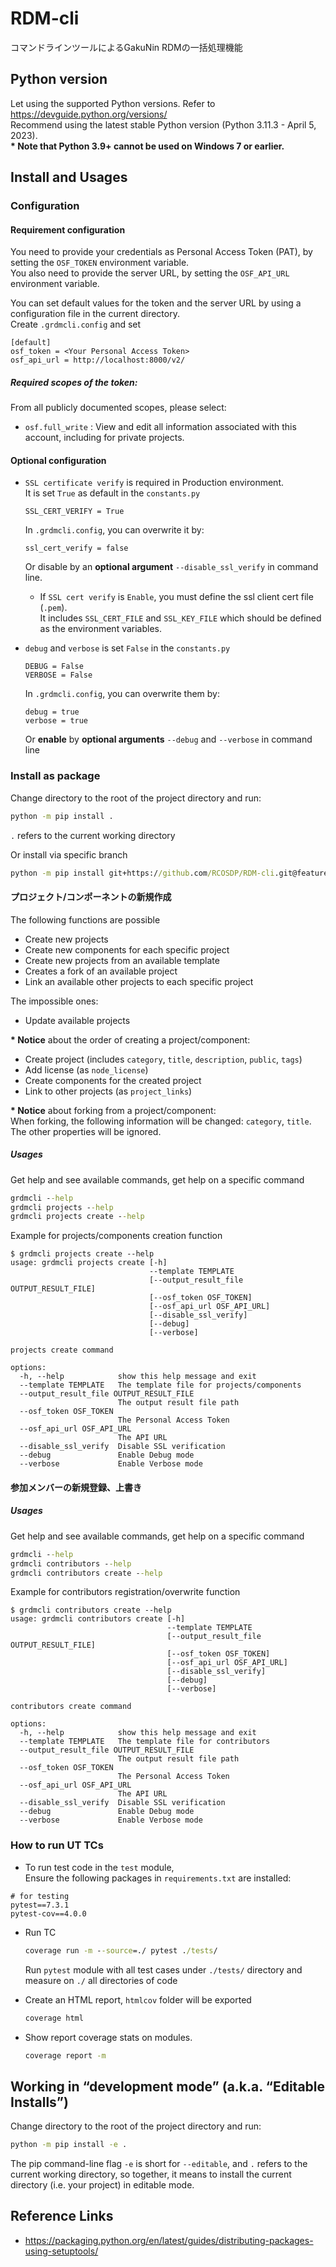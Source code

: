 # RDM-cli
コマンドラインツールによるGakuNin RDMの一括処理機能

## Python version
Let using the supported Python versions. Refer to https://devguide.python.org/versions/  
Recommend using the latest stable Python version (Python 3.11.3 - April 5, 2023).  
**\* Note that Python 3.9+ cannot be used on Windows 7 or earlier.**

## Install and Usages

### Configuration

#### Requirement configuration
You need to provide your credentials as Personal Access Token (PAT),
by setting the `OSF_TOKEN` environment variable.  
You also need to provide the server URL, by setting the `OSF_API_URL` environment variable.

You can set default values for the token and the server URL
by using a configuration file in the current directory.  
Create `.grdmcli.config` and set
```text
[default]
osf_token = <Your Personal Access Token>
osf_api_url = http://localhost:8000/v2/
```

##### Required scopes of the token:
From all publicly documented scopes, please select:  
- `osf.full_write` : View and edit all information associated with this account, including for private projects.

#### Optional configuration
- `SSL certificate verify` is required in Production environment.  
  It is set `True` as default in the `constants.py`  
  ```
  SSL_CERT_VERIFY = True
  ```
  In `.grdmcli.config`, you can overwrite it by:
  ```
  ssl_cert_verify = false
  ```
  Or disable by an **optional argument** `--disable_ssl_verify` in command line.  

  - If `SSL cert verify` is `Enable`, you must define the ssl client cert file (`.pem`).  
    It includes `SSL_CERT_FILE` and `SSL_KEY_FILE` which should be defined as the environment variables.

- `debug` and `verbose` is set `False` in the `constants.py`  
  ```
  DEBUG = False
  VERBOSE = False
  ```
  In `.grdmcli.config`, you can overwrite them by:
  ```
  debug = true
  verbose = true
  ```
  Or **enable** by **optional arguments** `--debug` and `--verbose` in command line

### Install as package
Change directory to the root of the project directory and run:
```cmd
python -m pip install .
```
`.` refers to the current working directory

Or install via specific branch
```cmd
python -m pip install git+https://github.com/RCOSDP/RDM-cli.git@feature/202303-cli/4.2.cli_all
```

#### プロジェクト/コンポーネントの新規作成
The following functions are possible
- Create new projects
- Create new components for each specific project
- Create new projects from an available template
- Creates a fork of an available project
- Link an available other projects to each specific project

The impossible ones:
- Update available projects

**\* Notice** about the order of creating a project/component:
- Create project (includes `category`, `title`, `description`, `public`, `tags`)
- Add license (as `node_license`)
- Create components for the created project
- Link to other projects (as `project_links`)

**\* Notice** about forking from a project/component:  
When forking, the following information will be changed: `category`, `title`.  
The other properties will be ignored.

##### Usages
Get help and see available commands, get help on a specific command
```cmd
grdmcli --help
grdmcli projects --help
grdmcli projects create --help
```

Example for projects/components creation function 
```text
$ grdmcli projects create --help
usage: grdmcli projects create [-h]
                               --template TEMPLATE
                               [--output_result_file OUTPUT_RESULT_FILE]
                               [--osf_token OSF_TOKEN]
                               [--osf_api_url OSF_API_URL]
                               [--disable_ssl_verify]
                               [--debug]
                               [--verbose]

projects create command

options:
  -h, --help            show this help message and exit
  --template TEMPLATE   The template file for projects/components
  --output_result_file OUTPUT_RESULT_FILE
                        The output result file path
  --osf_token OSF_TOKEN
                        The Personal Access Token
  --osf_api_url OSF_API_URL
                        The API URL
  --disable_ssl_verify  Disable SSL verification
  --debug               Enable Debug mode
  --verbose             Enable Verbose mode
```

#### 参加メンバーの新規登録、上書き

##### Usages
Get help and see available commands, get help on a specific command
```cmd
grdmcli --help
grdmcli contributors --help
grdmcli contributors create --help
```

Example for contributors registration/overwrite function 
```text
$ grdmcli contributors create --help
usage: grdmcli contributors create [-h]
                                   --template TEMPLATE
                                   [--output_result_file OUTPUT_RESULT_FILE]
                                   [--osf_token OSF_TOKEN]
                                   [--osf_api_url OSF_API_URL]
                                   [--disable_ssl_verify]
                                   [--debug]
                                   [--verbose]

contributors create command

options:
  -h, --help            show this help message and exit
  --template TEMPLATE   The template file for contributors
  --output_result_file OUTPUT_RESULT_FILE
                        The output result file path
  --osf_token OSF_TOKEN
                        The Personal Access Token
  --osf_api_url OSF_API_URL
                        The API URL
  --disable_ssl_verify  Disable SSL verification
  --debug               Enable Debug mode
  --verbose             Enable Verbose mode
```

### How to run UT TCs
- To run test code in the `test` module,  
Ensure the following packages in `requirements.txt` are installed:
```
# for testing
pytest==7.3.1
pytest-cov==4.0.0
```

- Run TC
  ```cmd
  coverage run -m --source=./ pytest ./tests/
  ```
  Run `pytest` module with all test cases under `./tests/` directory and measure on `./` all directories of code

- Create an HTML report, `htmlcov` folder will be exported
  ```cmd
  coverage html
  ```

- Show report coverage stats on modules.
  ```cmd
  coverage report -m
  ```

## Working in “development mode” (a.k.a. “Editable Installs”)
Change directory to the root of the project directory and run:
```cmd
python -m pip install -e .
```
The pip command-line flag `-e` is short for `--editable`, 
and `.` refers to the current working directory,
so together, it means to install the current directory (i.e. your project) in editable mode.

## Reference Links
- https://packaging.python.org/en/latest/guides/distributing-packages-using-setuptools/
